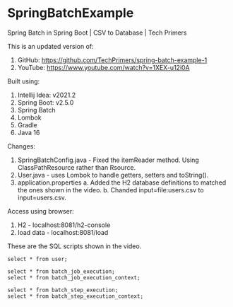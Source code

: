 # SpringBatchExample
Spring Batch in Spring Boot | CSV to Database | Tech Primers


This is an updated version of:
1. GitHub: https://github.com/TechPrimers/spring-batch-example-1
2. YouTube: https://www.youtube.com/watch?v=1XEX-u12i0A

Built using:
1. Intellij Idea: v2021.2
2. Spring Boot: v2.5.0
3. Spring Batch
4. Lombok
5. Gradle
6. Java 16

Changes:
1. SpringBatchConfig.java - Fixed the itemReader method. Using ClassPathResource rather than Rsource.
2. User.java - uses Lombok to handle getters, setters and toString().
3. application.properties
   a. Added the H2 database definitions to matched the ones shown in the video.
   b. Chanded input=file:users.csv to input=users.csv.
   
Access using browser:
1. H2 - localhost:8081/h2-console
2. load data - localhost:8081/load
   
These are the SQL scripts shown in the video.

```
select * from user;

select * from batch_job_execution;
select * from batch_job_execution_context;

select * from batch_step_execution;
select * from batch_step_execution_context;
```
